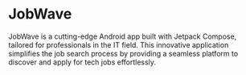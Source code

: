 # JobWave
JobWave is a cutting-edge Android app built with Jetpack Compose, tailored for professionals in the IT field. This innovative application simplifies the job search process by providing a seamless platform to discover and apply for tech jobs effortlessly.
